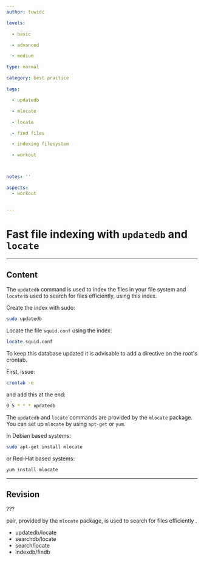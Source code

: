 ```yaml
---
author: tuwidc

levels:

  - basic

  - advanced

  - medium

type: normal

category: best practice

tags:

  - updatedb

  - mlocate

  - locate

  - find files

  - indexing filesystem

  - workout



notes: ''

aspects:
  - workout


---
```


# Fast file indexing with `updatedb` and `locate`

---
## Content

The `updatedb` command is used to index the files in your file system and `locate` is used to search for files efficiently, using this index.

Create the index with sudo:
```bash
sudo updatedb
```

Locate the file `squid.conf` using the index:
```bash
locate squid.conf 
``` 

To keep this database updated it is advisable to add a directive on the root's crontab.

First, issue:
```bash
crontab -e
```
and add this at the end:
```bash
0 5 * * * updatedb
```

The `updatedb` and `locate` commands are provided by the `mlocate` package. You can set up `mlocate` by using `apt-get` or `yum`.

In Debian based systems:
```bash
sudo apt-get install mlocate
```  
or Red-Hat based systems:
```bash
yum install mlocate
```

---
## Revision

??? 

pair, provided by the `mlocate` package, is used to search for files efficiently .


* updatedb/locate
* searchdb/locate
* search/locate
* indexdb/findb

 
